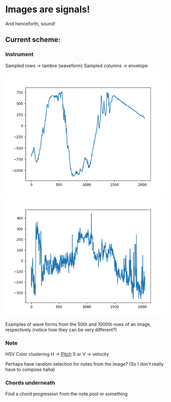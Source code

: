# Images are signals!
And henceforth, sound!

## Current scheme:
### Instrument
Sampled rows -> tambre (waveform)
Sampled columns -> envelope

![Row 50](row_50.png "row 50")
![Row_1000](row_1000.png "row 1000")

Examples of wave forms from the 50th and 1000th rows of an image, respectively (notice how they can be very different?)

### Note
HSV Color clustering
H -> [Pitch](https://www.flutopedia.com/sound_color.htm)
S or V -> velocity

Perhaps have random selection for notes from the image? (So I don't really have to compose haha)

### Chords underneath
Find a chord progression from the note pool or something
